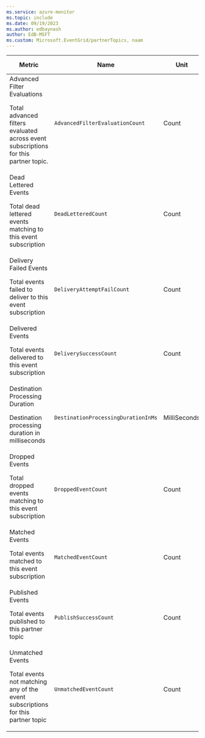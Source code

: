 ```yaml
---
ms.service: azure-monitor
ms.topic: include
ms.date: 09/19/2023
ms.author: edbaynash
author: EdB-MSFT
ms.custom: Microsoft.EventGrid/partnerTopics, naam
---
```

  
  
|Metric|Name|Unit|Aggregation|Dimensions|Time Grains|DS Export|
|---|---|---|---|---|---|---|
|Advanced Filter Evaluations<p><p>Total advanced filters evaluated across event subscriptions for this partner topic. |`AdvancedFilterEvaluationCount` |Count |Total |EventSubscriptionName|PT1M |Yes|
|Dead Lettered Events<p><p>Total dead lettered events matching to this event subscription |`DeadLetteredCount` |Count |Total |DeadLetterReason, EventSubscriptionName|PT1M |Yes|
|Delivery Failed Events<p><p>Total events failed to deliver to this event subscription |`DeliveryAttemptFailCount` |Count |Total |Error, ErrorType, EventSubscriptionName|PT1M |No|
|Delivered Events<p><p>Total events delivered to this event subscription |`DeliverySuccessCount` |Count |Total |EventSubscriptionName|PT1M |Yes|
|Destination Processing Duration<p><p>Destination processing duration in milliseconds |`DestinationProcessingDurationInMs` |MilliSeconds |Average |EventSubscriptionName|PT1M |No|
|Dropped Events<p><p>Total dropped events matching to this event subscription |`DroppedEventCount` |Count |Total |DropReason, EventSubscriptionName|PT1M |Yes|
|Matched Events<p><p>Total events matched to this event subscription |`MatchedEventCount` |Count |Total |EventSubscriptionName|PT1M |Yes|
|Published Events<p><p>Total events published to this partner topic |`PublishSuccessCount` |Count |Total |No Dimensions|PT1M |Yes|
|Unmatched Events<p><p>Total events not matching any of the event subscriptions for this partner topic |`UnmatchedEventCount` |Count |Total |No Dimensions|PT1M |Yes|